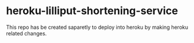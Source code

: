 # heroku-lilliput-shortening-service
This repo has be created saparetly to deploy into heroku by making heroku related changes. 
